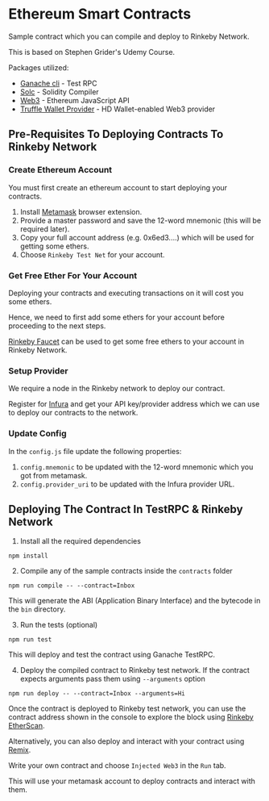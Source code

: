 # Ethereum Smart Contracts

Sample contract which you can compile and deploy to Rinkeby Network.

This is based on Stephen Grider's Udemy Course.

Packages utilized:
- [Ganache cli](https://www.npmjs.com/package/ganache-cli) - Test RPC
- [Solc](https://www.npmjs.com/package/solc) - Solidity Compiler
- [Web3](https://web3js.readthedocs.io/en/1.0/index.html) - Ethereum JavaScript API
- [Truffle Wallet Provider](https://github.com/trufflesuite/truffle-hdwallet-provider) - HD Wallet-enabled Web3 provider 

## Pre-Requisites To Deploying Contracts To Rinkeby Network

### Create Ethereum Account

You must first create an ethereum account to start deploying your contracts. 

1. Install [Metamask](https://metamask.io/) browser extension.
2. Provide a master password and save the 12-word mnemonic (this will be required later).
3. Copy your full account address (e.g. 0x6ed3....) which will be used for getting some ethers.
4. Choose `Rinkeby Test Net` for your account.

### Get Free Ether For Your Account

Deploying your contracts and executing transactions on it will cost you some ethers.

Hence, we need to first add some ethers for your account before proceeding to the next steps.

[Rinkeby Faucet](https://faucet.rinkeby.io/) can be used to get some free ethers to your account in Rinkeby Network.

### Setup Provider

We require a node in the Rinkeby network to deploy our contract.

Register for [Infura](https://infura.io/) and get your API key/provider address which we can use to deploy our contracts to the network.

### Update Config

In the `config.js` file update the following properties:

1. `config.mnemonic` to be updated with the 12-word mnemonic which you got from metamask.
2. `config.provider_uri` to be updated with the Infura provider URL.

## Deploying The Contract In TestRPC & Rinkeby Network
1. Install all the required dependencies
```
npm install
```

2. Compile any of the sample contracts inside the `contracts` folder
```
npm run compile -- --contract=Inbox
```
This will generate the ABI (Application Binary Interface) and the bytecode in the `bin` directory.

3. Run the tests (optional)
```
npm run test
```
This will deploy and test the contract using Ganache TestRPC.

4. Deploy the compiled contract to Rinkeby test network. If the contract expects arguments pass them using `--arguments` option
```
npm run deploy -- --contract=Inbox --arguments=Hi
```

Once the contract is deployed to Rinkeby test network, you can use the contract address shown in the console to explore the block using [Rinkeby EtherScan](https://rinkeby.etherscan.io/).

Alternatively, you can also deploy and interact with your contract using [Remix](https://remix.ethereum.org/). 

Write your own contract and choose `Injected Web3` in the `Run` tab. 

This will use your metamask account to deploy contracts and interact with them.